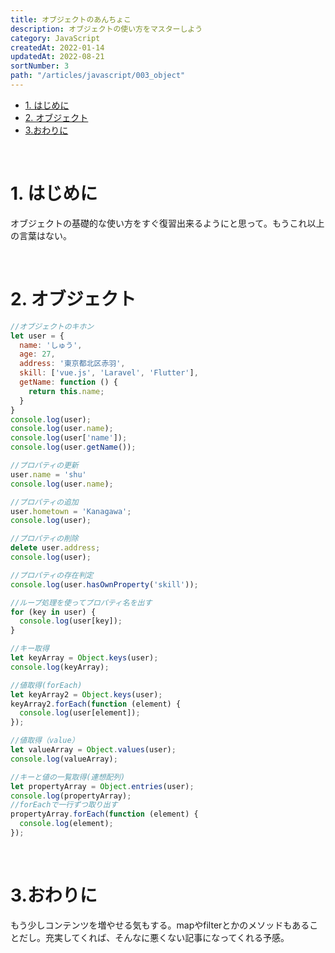 ```yaml
---
title: オブジェクトのあんちょこ
description: オブジェクトの使い方をマスターしよう
category: JavaScript
createdAt: 2022-01-14
updatedAt: 2022-08-21
sortNumber: 3
path: "/articles/javascript/003_object"
---
```


<nuxt-content-wrapper>

<!-- code_chunk_output -->
- [1. はじめに](#1-はじめに)
- [2. オブジェクト](#2-オブジェクト)
- [3.おわりに](#3おわりに)

<br>

# 1. はじめに
オブジェクトの基礎的な使い方をすぐ復習出来るようにと思って。もうこれ以上の言葉はない。

<br>

# 2. オブジェクト
```js
//オブジェクトのキホン
let user = {
  name: 'しゅう',
  age: 27,
  address: '東京都北区赤羽',
  skill: ['vue.js', 'Laravel', 'Flutter'],
  getName: function () {
    return this.name;
  }
}
console.log(user);
console.log(user.name);
console.log(user['name']);
console.log(user.getName());

//プロパティの更新
user.name = 'shu'
console.log(user.name);

//プロパティの追加
user.hometown = 'Kanagawa';
console.log(user);

//プロパティの削除
delete user.address;
console.log(user);

//プロパティの存在判定
console.log(user.hasOwnProperty('skill'));

//ループ処理を使ってプロパティ名を出す
for (key in user) {
  console.log(user[key]);
}

//キー取得
let keyArray = Object.keys(user);
console.log(keyArray);

//値取得(forEach)
let keyArray2 = Object.keys(user);
keyArray2.forEach(function (element) {
  console.log(user[element]);
});

//値取得（value）
let valueArray = Object.values(user);
console.log(valueArray);

//キーと値の一覧取得(連想配列)
let propertyArray = Object.entries(user);
console.log(propertyArray);
//forEachで一行ずつ取り出す
propertyArray.forEach(function (element) {
  console.log(element);
});

```

<br>

# 3.おわりに
もう少しコンテンツを増やせる気もする。mapやfilterとかのメソッドもあることだし。充実してくれば、そんなに悪くない記事になってくれる予感。

</nuxt-content-wrapper>
